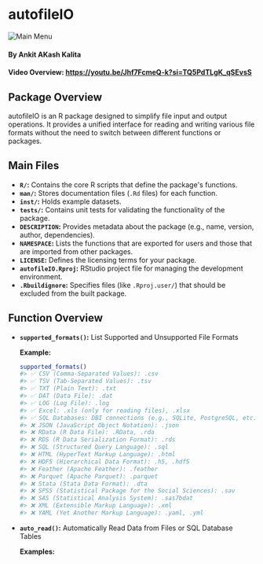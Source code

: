 # autofileIO
![Main Menu](resources/logo.png)
#### By Ankit AKash Kalita
#### Video Overview: https://youtu.be/Jhf7FcmeQ-k?si=TQ5PdTLgK_qSEvsS

## Package Overview

autofileIO is an R package designed to simplify file input and output operations. It provides a unified interface for reading and writing various file formats without the need to switch between different functions or packages.

## Main Files 
- **`R/`:** Contains the core R scripts that define the package's functions.  
- **`man/`:** Stores documentation files (`.Rd` files) for each function.  
- **`inst/`:** Holds example datasets.  
- **`tests/`:** Contains unit tests for validating the functionality of the package.  
- **`DESCRIPTION`:** Provides metadata about the package (e.g., name, version, author, dependencies).  
- **`NAMESPACE`:** Lists the functions that are exported for users and those that are imported from other packages.  
- **`LICENSE`:** Defines the licensing terms for your package.  
- **`autofileIO.Rproj`:** RStudio project file for managing the development environment.  
- **`.Rbuildignore`:** Specifies files (like `.Rproj.user/`) that should be excluded from the built package.

## Function Overview

- **`supported_formats()`:** List Supported and Unsupported File Formats

    **Example:**
    ```r
    supported_formats()
    #> ✅ CSV (Comma-Separated Values): .csv
    #> ✅ TSV (Tab-Separated Values): .tsv
    #> ✅ TXT (Plain Text): .txt
    #> ✅ DAT (Data File): .dat
    #> ✅ LOG (Log File): .log
    #> ✅ Excel: .xls (only for reading files), .xlsx
    #> ✅ SQL Databases: DBI connections (e.g., SQLite, PostgreSQL, etc.)
    #> ❌ JSON (JavaScript Object Notation): .json
    #> ❌ RData (R Data File): .RData, .rda
    #> ❌ RDS (R Data Serialization Format): .rds
    #> ❌ SQL (Structured Query Language): .sql
    #> ❌ HTML (HyperText Markup Language): .html
    #> ❌ HDF5 (Hierarchical Data Format): .h5, .hdf5
    #> ❌ Feather (Apache Feather): .feather
    #> ❌ Parquet (Apache Parquet): .parquet
    #> ❌ Stata (Stata Data Format): .dta
    #> ❌ SPSS (Statistical Package for the Social Sciences): .sav
    #> ❌ SAS (Statistical Analysis System): .sas7bdat
    #> ❌ XML (Extensible Markup Language): .xml
    #> ❌ YAML (Yet Another Markup Language): .yaml, .yml
    ```
  
- **`auto_read()`:** Automatically Read Data from Files or SQL Database Tables

    **Examples:**
    ```r
    
    ```

